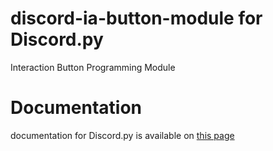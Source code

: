 # discord-ia-button-module for Discord.py
Interaction Button Programming Module

# Documentation
documentation for Discord.py is available on [this page](https://gist.github.com/CyberRex0/18410693de8fb8704f40a970cfd54fae)
